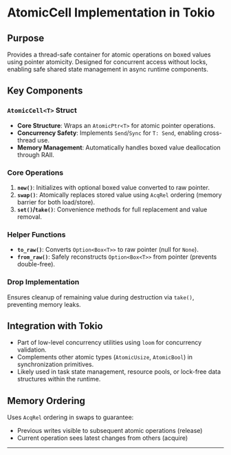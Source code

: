 # AtomicCell Implementation in Tokio

## Purpose
Provides a thread-safe container for atomic operations on boxed values using pointer atomicity. Designed for concurrent access without locks, enabling safe shared state management in async runtime components.

## Key Components

### `AtomicCell<T>` Struct
- **Core Structure**: Wraps an `AtomicPtr<T>` for atomic pointer operations.
- **Concurrency Safety**: Implements `Send`/`Sync` for `T: Send`, enabling cross-thread use.
- **Memory Management**: Automatically handles boxed value deallocation through RAII.

### Core Operations
1. **`new()`**: Initializes with optional boxed value converted to raw pointer.
2. **`swap()`**: Atomically replaces stored value using `AcqRel` ordering (memory barrier for both load/store).
3. **`set()`/`take()`**: Convenience methods for full replacement and value removal.

### Helper Functions
- **`to_raw()`**: Converts `Option<Box<T>>` to raw pointer (null for `None`).
- **`from_raw()`**: Safely reconstructs `Option<Box<T>>` from pointer (prevents double-free).

### Drop Implementation
Ensures cleanup of remaining value during destruction via `take()`, preventing memory leaks.

## Integration with Tokio
- Part of low-level concurrency utilities using `loom` for concurrency validation.
- Complements other atomic types (`AtomicUsize`, `AtomicBool`) in synchronization primitives.
- Likely used in task state management, resource pools, or lock-free data structures within the runtime.

## Memory Ordering
Uses `AcqRel` ordering in swaps to guarantee:
- Previous writes visible to subsequent atomic operations (release)
- Current operation sees latest changes from others (acquire)

---
